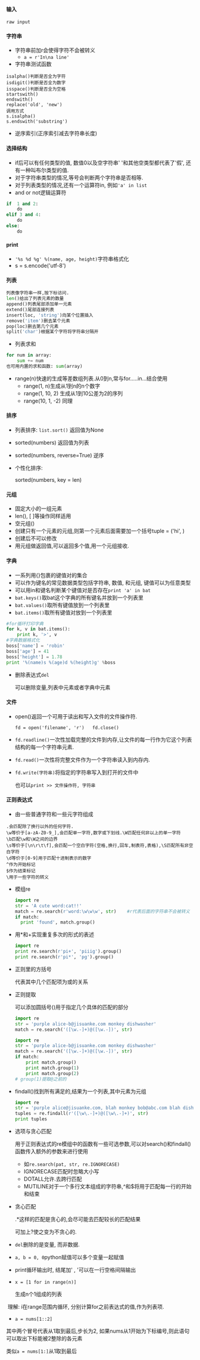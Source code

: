 #### 输入

`raw input`

#### 字符串

- 字符串前加r会使得字符不会被转义
  - `a = r'In\na line'`
- 字符串测试函数

```pyth
isalpha()判断是否全为字符
isdigit()判断是否全为数字
isspace()判断是否全为空格
startswith()
endswith()
replace('old', 'new')
调用方式
s.isalpha()
s.endswith('substring')
```

- 逆序索引(正序索引减去字符串长度)

#### 选择结构

- if后可以有任何类型的值, 数值0以及空字符串' '和其他空类型都代表了'假', 还有一种叫布尔类型的值.
- 对于字符串类型的情况,等号会判断两个字符串是否相等.
- 对于列表类型的情况,还有一个运算符in, 例如`'a' in list`
- and or not逻辑运算符

```python
if  1 and 2:
    do
elif 3 and 4:
    do
else:
    do
```



#### print

- `'%s %d %g' %(name, age, height)`字符串格式化
- s = s.encode('utf-8')

#### 列表

```python
列表像字符串一样,按下标访问.
len()给出了列表元素的数量
append()列表尾部添加单一元素
extend()尾部连接列表
insert(loc, 'string')向某个位置插入
remove('item')删去某个元素
pop(loc)删去第几个元素
split('char')根据某个字符将字符串分隔开

```

- 列表求和

```python
for num in array:
    sum += num
也可用内置的求和函数: sum(array)
```

- range(n)快速的生成等差数组列表.从0到n,常与for.....in...结合使用
  - range(1, n)生成从1到n的n个数字
  - range(1, 10, 2) 生成从1到10公差为2的序列
  - range(10, 1, -2) 同理

#### 排序

- 列表排序: `list.sort()` 返回值为None

- sorted(numbers) 返回值为列表

- sorted(numbers, reverse=True) 逆序

- 个性化排序:

  sorted(numbers, key = len)

#### 元组

- 固定大小的一组元素
- len(), [ ]等操作同样适用
- 空元组()
- 创建只有一个元素的元组,则第一个元素后面需要加一个括号tuple = ('hi', )
- 创建后不可以修改
- 用元组做返回值,可以返回多个值,用一个元组接收.

#### 字典

- 一系列用{}包裹的键值对的集合
- 可以作为键名的常见数据类型包括字符串, 数值, 和元组, 键值可以为任意类型
- 可以用in和键名判断某个键值对是否存在`print 'a' in bat`
- `bat.keys()`取bat这个字典的所有键名并放到一个列表里
- `bat.values()`取所有键值放到一个列表里
- `bat.items()`取所有键值对放到一个列表里

```python
#for循环打印字典
for k, v in bat.items():
	print k, '>', v
#字典数据格式化
boss['name'] = 'robin'
boss['age'] = 41
boss['height'] = 1.78
print '%(name)s %(age)d %(height)g' %boss
```

- 删除表达式`del`

  可以删除变量,列表中元素或者字典中元素

#### 文件

- open()返回一个可用于读出和写入文件的文件操作符.

  `fd = open('filename', 'r')   fd.close()`

- `fd.readline()`一次性加载完整的文件到内存,让文件的每一行作为它这个列表结构的每一个字符串元素.

- `fd.read()`一次性将完整文件作为一个字符串读入到内存内.

- `fd.write(字符串)`将指定的字符串写入到打开的文件中

  也可以`print >> 文件操作符, 字符串`

#### 正则表达式

- 由一些普通字符和一些元字符组成

```
.会匹配除了换行以外的任何字符.
\w等价于[a-zA-Z0-9_],会匹配单一字符,数字或下划线.\W匹配任何非以上的单一字符
\b匹配\w和\W之间的边界
\s等价于[\n\r\t\f],会匹配一个空白字符(空格,换行,回车,制表符,表格),\S匹配所有非空白字符
\d等价于[0-9]用于匹配十进制表示的数字
^作为开始标记
$作为结束标记
\用于一些字符的转义
```

- 模组re

  ```python
  import re
  str = 'A cute word:cat!!'
  match = re.search(r'word:\w\w\w', str)    #r代表后面的字符串不会被转义
  if match:
  	print 'found', match.group()
  ```

- 用*和+实现重复多次的形式的表述

  ```python
  import re
  print re.search(r'pi+', 'piiig').group()
  print re.search(r'pi*', 'pg').group()
  ```

- 正则里的方括号

  代表其中几个匹配项为或的关系

- 正则提取

  可以添加圆括号()用于指定几个具体的匹配的部分

  ```python
  import re
  str = 'purple alice-b@jisuanke.com monkey dishwasher'
  match = re.search('([\w.-]+)@([\w.-])', str)
  ```

  ```python
  import re
  str = 'purple alice-b@jisuanke.com monkey dishwasher'
  match = re.search('([\w.-]+)@([\w.-])', str)
  if match:
      print match.group()
      print match.group(1)
      print match.group(2)
  # group(1)提取@之前的
  ```

- findall()找到所有满足的,结果为一个列表,其中元素为元组

  ```python
  import re
  str = 'purple alice@jisuanke.com, blah monkey bob@abc.com blah dishwasher'
  tuples = re.findall(r'([\w\.-]+)@([\w\.-]+)', str)
  print tuples
  ```

- 选项与贪心匹配

  用于正则表达式的re模组中的函数有一些可选参数,可以对search()和findall()函数传入额外的参数来进行使用

  - 如`re.search(pat, str, re.IGNORECASE)`
  - IGNORECASE匹配时忽略大小写
  - DOTALL允许.去跨行匹配
  - MUTILINE对于一个多行文本组成的字符串,^和$将用于匹配每一行的开始和结束

- 贪心匹配

  .*这样的匹配是贪心的,会尽可能去匹配较长的匹配结果

  可加上?使之变为不贪心的.







- `del`删除的是变量, 而非数据.
- `a, b = 0, 0`python赋值可以多个变量一起赋值
- print循环输出时, 结尾加' , '可以在一行空格间隔输出

- `x = [1 for in range(n)]`

  生成n个1组成的列表

​	理解: i在range范围内循环, 分别计算for之前表达式的值,作为列表项.

-  `a = nums[1::2]`

  其中两个冒号代表从1取到最后,步长为2, 如果nums从1开始为下标编号,则此语句可以取出下标能被2整除的各元素

  类似`a = nums[1:]`从1取到最后

